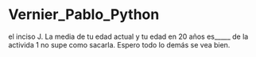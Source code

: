 # Vernier_Pablo_Python
el inciso J. La media de tu edad actual y tu edad en 20 años es_____ de la activida 1 no supe como sacarla. Espero todo lo demás se vea bien. 
